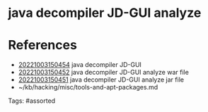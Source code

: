 # java decompiler JD-GUI analyze

# References
- [20221003150454](/zet/20221003150454/README.md) java decompiler JD-GUI
- [20221003150452](/zet/20221003150452/README.md) java decompiler JD-GUI analyze war file
- [20221003150451](/zet/20221003150451/README.md) java decompiler JD-GUI analyze jar file
- ~/kb/hacking/misc/tools-and-apt-packages.md

Tags:
    #assorted
